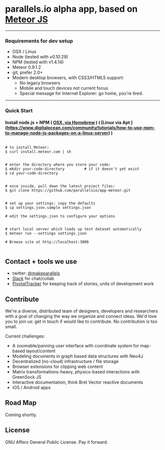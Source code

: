 # parallels.io alpha app, based on [Meteor JS](http://www.meteor.com)
---  

### Requirements for dev setup

* OSX / Linux
* Node (tested with v0.10.29)
* NPM (tested with v1.4.14) 
* Meteor 0.9.1.2
* git, prefer 2.0+
* Modern desktop browsers, with CSS3/HTML5 support:
   * No legacy browsers
   * Mobile and touch devices not current focus
   * Special message for Internet Explorer: go home, you're tired.  

  
---  
### Quick Start  


#### Install node.js + NPM ( [OSX, via Homebrew](http://thechangelog.com/install-node-js-with-homebrew-on-os-x ) ) ( [Linux via Apt ] (https://www.digitalocean.com/community/tutorials/how-to-use-npm-to-manage-node-js-packages-on-a-linux-server) )




```

# to install Meteor:
$ curl install.meteor.com | sh

```

  
  


```

# enter the directory where you store your code:
$ mkdir your-code-directory         # if it doesn't yet exist
$ cd your-code-directory

```


```

# once inside, pull down the latest project files:
$ git clone https://github.com/parallelsio/app-meteor.git

```


```

# set up your settings: copy the defaults 
$ cp settings.json.sample settings.json

# edit the settings.json to configure your options

```


```

# start local server which loads up test dataset automatically
$ meteor run --settings settings.json

# Browse site at http://localhost:3000


```





## Contact + tools we use

* twitter: [@makeparallels](http://www.twitter.com/makeparallels)
* [Slack](http://parallelsio.slack.com) for chat/collab
* [PivotalTracker](http://www.pivotaltracker.com) for keeping track of stories, units of development work


## Contribute

We're a diverse, distributed team of designers, developers and researchers with a goal of changing the way we organize and connect ideas. We'd love you to join us: get in touch if would like to contribute. No contribution is too small.


Current challenges:

* A zoomable/panning user interface with coordinate system for map-based layout/content
* Modeling documents in graph based data structures with Neo4J
* Decentralized (no-cloud) infrastructure / file storage
* Browser extensions for clipping web content
* Matrix transformations-heavy, physics-based interactions with GreenSock JS
* Interactive documentation, think Bret Vector reactive documents
* iOS / Android apps


## Road Map

Coming shortly. 


## License

GNU Affero General Public License. Pay it forward.

